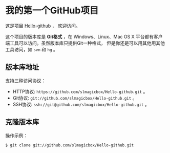 # 我的第一个GitHub项目

这是项目 [Hello-github](https://github.com/slmagicbox/Hello-github) ，
欢迎访问。

这个项目的版本库是 **Git格式** ，在 Windows、Linux、Mac OS X
平台都有客户端工具可以访问。虽然版本库只提供Git一种格式，
但是你还是可以用其他用其他工具访问，如 ``svn`` 和 ``hg`` 。

## 版本库地址

支持三种访问协议：

* HTTP协议: `https://github.com/slmagicbox/Hello-github.git` 。
* Git协议: `git://github.com/slmagicbox/Hello-github.git` 。
* SSH协议: `ssh://git@github.com/slmagicbox/Hello-github.git` 。

## 克隆版本库

操作示例：

    $ git clone git://github.com/slmagicbox/Hello-github.git
